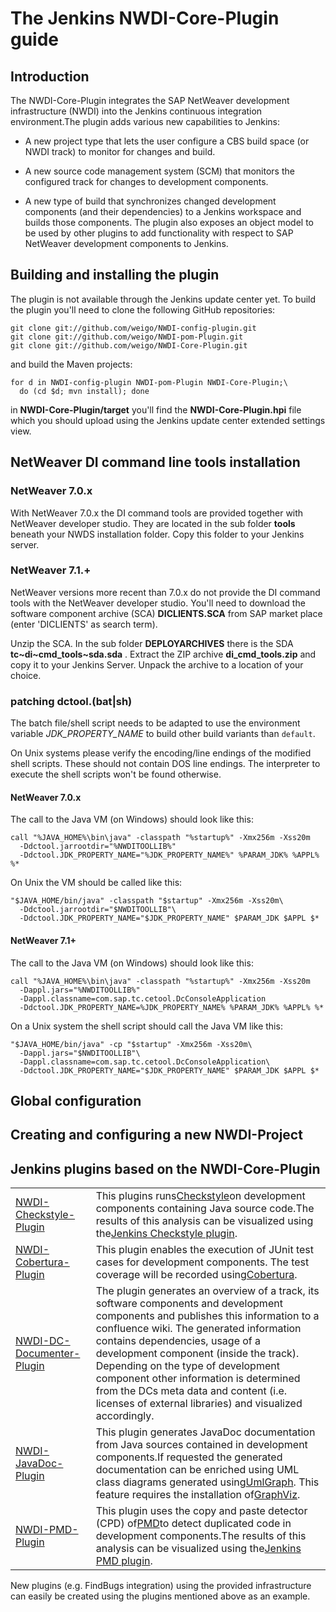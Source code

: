 # The Jenkins NWDI-Core-Plugin guide

## Introduction

The NWDI-Core-Plugin integrates the SAP NetWeaver development infrastructure (NWDI) into the Jenkins continuous integration environment.The plugin adds various new capabilities to Jenkins:

* A new project type that lets the user configure a CBS build space (or NWDI track) to monitor for changes and build.

* A new source code management system (SCM) that monitors the configured track for changes to development components.

* A new type of build that synchronizes changed development components (and their dependencies) to a Jenkins workspace and builds those components.
The plugin also exposes an object model to be used by other plugins to add functionality with respect to SAP NetWeaver development components to Jenkins.
## Building and installing the plugin

The plugin is not available through the Jenkins update center yet. To build the plugin you'll need to clone the following GitHub repositories:
```
git clone git://github.com/weigo/NWDI-config-plugin.git
git clone git://github.com/weigo/NWDI-pom-Plugin.git
git clone git://github.com/weigo/NWDI-Core-Plugin.git
```
and build the Maven projects:
```
for d in NWDI-config-plugin NWDI-pom-Plugin NWDI-Core-Plugin;\
  do (cd $d; mvn install); done
```
in **NWDI-Core-Plugin/target** you'll find the **NWDI-Core-Plugin.hpi** file which you should upload using the Jenkins update center extended settings view.
## NetWeaver DI command line tools installation


### NetWeaver 7.0.x

With NetWeaver 7.0.x the DI command tools are provided together with NetWeaver developer studio. They are located in the sub folder **tools** beneath your NWDS installation folder. Copy this folder to your Jenkins server.

### NetWeaver 7.1.+

NetWeaver versions more recent than 7.0.x do not provide the DI command tools with the NetWeaver developer studio. You'll need to download the software component archive (SCA) **DICLIENTS.SCA** from SAP market place (enter 'DICLIENTS' as search term).

Unzip the SCA. In the sub folder **DEPLOYARCHIVES** there is the SDA **tc~di~cmd_tools~sda.sda** . Extract the ZIP archive **di_cmd_tools.zip** and copy it to your Jenkins Server. Unpack the archive to a location of your choice.

### patching dctool.(bat|sh)

The batch file/shell script needs to be adapted to use the environment variable _JDK_PROPERTY_NAME_ to build other build variants than `default`.

On Unix systems please verify the encoding/line endings of the modified shell scripts. These should not contain DOS line endings. The interpreter to execute the shell scripts won't be found otherwise.


#### NetWeaver 7.0.x

The call to the Java VM (on Windows) should look like this:


```
call "%JAVA_HOME%\bin\java" -classpath "%startup%" -Xmx256m -Xss20m
  -Ddctool.jarrootdir="%NWDITOOLLIB%"
  -Ddctool.JDK_PROPERTY_NAME="%JDK_PROPERTY_NAME%" %PARAM_JDK% %APPL% %*
```
On Unix the VM should be called like this:


```
"$JAVA_HOME/bin/java" -classpath "$startup" -Xmx256m -Xss20m\
  -Ddctool.jarrootdir="$NWDITOOLLIB"\
  -Ddctool.JDK_PROPERTY_NAME="$JDK_PROPERTY_NAME" $PARAM_JDK $APPL $*
```

#### NetWeaver 7.1+

The call to the Java VM (on Windows) should look like this:


```
call "%JAVA_HOME%\bin\java" -classpath "%startup%" -Xmx256m -Xss20m
  -Dappl.jars="%NWDITOOLLIB%"
  -Dappl.classname=com.sap.tc.cetool.DcConsoleApplication
  -Ddctool.JDK_PROPERTY_NAME=%JDK_PROPERTY_NAME% %PARAM_JDK% %APPL% %*
```
On a Unix system the shell script should call the Java VM like this:


```
"$JAVA_HOME/bin/java" -cp "$startup" -Xmx256m -Xss20m\
  -Dappl.jars="$NWDITOOLLIB"\
  -Dappl.classname=com.sap.tc.cetool.DcConsoleApplication\
  -Ddctool.JDK_PROPERTY_NAME="$JDK_PROPERTY_NAME" $PARAM_JDK $APPL $*
```

## Global configuration


## Creating and configuring a new NWDI-Project


## Jenkins plugins based on the NWDI-Core-Plugin

<table>
<tr><td><a href="https://github.com/weigo/NWDI-Checkstyle-Plugin">NWDI-Checkstyle-Plugin</a></td>
<td>This plugins runs<a href="http://checkstyle.sourceforge.net/">Checkstyle</a>on development components containing Java source code.The results of this analysis can be visualized using the<a href="https://wiki.jenkins-ci.org/display/JENKINS/Checkstyle+Plugin">Jenkins Checkstyle plugin</a>.</td>
</tr>

<tr><td><a href="https://github.com/weigo/NWDI-Cobertura-Plugin">NWDI-Cobertura-Plugin</a></td>
<td>This plugin enables the execution of JUnit test cases for development components. The test coverage will be recorded using<a href="http://cobertura.sourceforge.net">Cobertura</a>.</td>
</tr>

<tr><td><a href="https://github.com/weigo/NWDI-DC-Documenter-Plugin">NWDI-DC-Documenter-Plugin</a></td>
<td>The plugin generates an overview of a track, its software components and development components and publishes this information to a confluence wiki. The generated information contains dependencies, usage of a development component (inside the track). Depending on the type of development component other information is determined from the DCs meta data and content (i.e. licenses of external libraries) and visualized accordingly.</td>
</tr>

<tr><td><a href="https://github.com/weigo/NWDI-JavaDoc-Plugin">NWDI-JavaDoc-Plugin</a></td>
<td>This plugin generates JavaDoc documentation from Java sources contained in development components.If requested the generated documentation can be enriched using UML class diagrams generated using<a href="http://www.umlgraph.org">UmlGraph</a>. This feature requires the installation of<a href="http://www.graphviz.org">GraphViz</a>.</td>
</tr>

<tr><td><a href="https://github.com/weigo/NWDI-PMD-Plugin">NWDI-PMD-Plugin</a></td>
<td>This plugin uses the copy and paste detector (CPD) of<a href="http://pmd.sourceforge.net">PMD</a>to detect duplicated code in development components.The results of this analysis can be visualized using the<a href="https://wiki.jenkins-ci.org/display/JENKINS/PMD+Plugin">Jenkins PMD plugin</a>.</td>
</tr>
</table>New plugins (e.g. FindBugs integration) using the provided infrastructure can easily be created using the plugins mentioned above as an example.